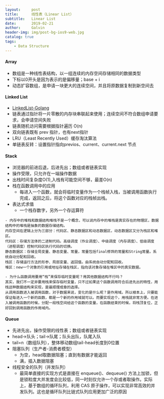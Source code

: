 ```yaml
---
layout:     post
title:      线性表（Linear List）
subtitle:   Linear List
date:       2019-02-21
author:     Galvin
header-img: img/post-bg-ios9-web.jpg
catalog: true
tags:
    - Data Structure
--- 
```


#### Array
-  数组是一种线性表结构，以一组连续的内存空间存储相同的数据类型
- 下标以0开头是因为表示的是偏移量；base + i
- 动态扩容数组，是申请一块更大的连续空间，并且将原数据复制到新空间去

#### Linked List
* [LinkedList-Golang](https://github.com/Galvin-wjw/Golang-study/blob/master/Algorithm/linked-list.go)
* 链表通过指针将一片零散的内存块串联起来使用；连续空间不符合数组申请要求，会申请空间失败
* 链表随机访问需要根据指针遍历 O(n)
* 双向链表既有  prev 指针，也有next指针
* LRU（Least Recently Used）缓存淘汰算法
* 单链表反转：设置指针指向previos、current、current.next 节点

#### Stack
* 浏览器的前进后退，后进先出；数组或者链表实现
* 操作受限，只允许在一端操作数据
* 出栈时间复杂度O(1),入栈有可能空间不够，最差O(n)
* 栈在函数调用中的应用
    * 每进入一个函数，就会将临时变量作为一个栈帧入栈，当被调用函数执行完成，返回之后，将这个函数对应的栈帧出栈。
* 表达式求值
    * 一个栈存数字，另外一个存运算符
```
- 内存中的堆栈和数据结构堆栈不是一个概念，可以说内存中的堆栈是真实存在的物理区，数据结构中的堆栈是抽象的数据存储结构。
内存空间在逻辑上分为三部分：代码区、静态数据区和动态数据区，动态数据区又分为栈区和堆区。
代码区：存储方法体的二进制代码。高级调度（作业调度）、中级调度（内存调度）、低级调度（进程调度）控制代码区执行代码的切换。
静态数据区：存储全局变量、静态变量、常量，常量包括final修饰的常量和String常量。系统自动分配和回收。
栈区：存储运行方法的形参、局部变量、返回值。由系统自动分配和回收。
堆区：new一个对象的引用或地址存储在栈区，指向该对象存储在堆区中的真实数据。
```
```
- 为什么函数调用要用“栈”来保存临时变量呢？用其他数据结构不行吗？
其实，我们不一定非要用栈来保存临时变量，只不过如果这个函数调用符合后进先出的特性，用栈这种数据结构来实现，是最顺理成章的选择。
从调用函数进入被调用函数，对于数据来说，变化的是什么呢？是作用域。所以根本上，只要能保证每进入一个新的函数，都是一个新的作用域就可以。而要实现这个，用栈就非常方便。在进入被调用函数的时候，分配一段栈空间给这个函数的变量，在函数结束的时候，将栈顶复位，正好回到调用函数的作用域内。
```
#### Queue
* 先进先出，操作受限的线性表；数组或者链表实现
* head->队头；tail->队尾；队头出队，队尾入队
* tail=n（数组队列），整体移动数组tail-head长度到0位置
* 阻塞队列（生产者-消费者模型）
    * 为空，head取数据阻塞；直到有数据才能返回
    * 满，插入数据阻塞
* 线程安全的队列（并发队列）
    * 最简单直接的实现方式是直接在 enqueue()、dequeue() 方法上加锁，但是锁粒度大并发度会比较低，同一时刻仅允许一个存或者取操作。实际上，基于数组的循环队列，利用 CAS 原子操作，可以实现非常高效的并发队列。这也是循环队列比链式队列应用更加广泛的原因

